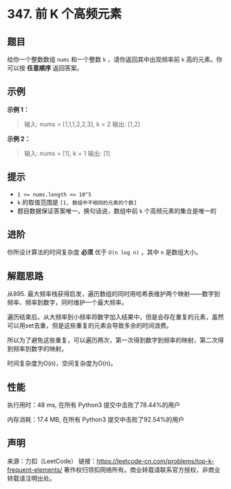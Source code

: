# 347. 前 K 个高频元素

## 题目

给你一个整数数组 `nums` 和一个整数 `k` ，请你返回其中出现频率前 `k` 高的元素。你可以按 **任意顺序** 返回答案。

## 示例

**示例 1：**

> 输入: nums = [1,1,1,2,2,3], k = 2
> 输出: [1,2]

**示例 2：**

> 输入: nums = [1], k = 1
> 输出: [1]

## 提示

* `1 <= nums.length <= 10^5`
* `k` 的取值范围是 `[1, 数组中不相同的元素的个数]`
* 题目数据保证答案唯一，换句话说，数组中前 `k` 个高频元素的集合是唯一的

## 进阶

你所设计算法的时间复杂度 **必须** 优于 `O(n log n)` ，其中 `n` 是数组大小。

## 解题思路

从895. 最大频率栈获得启发，遍历数组的同时用哈希表维护两个映射——数字到频率、频率到数字，同时维护一个最大频率。

遍历结束后，从大频率到小频率将数字加入结果中，但是会存在重复的元素，虽然可以用set去重，但是这些重复的元素会导致多余的时间浪费。

所以为了避免这些重复，可以遍历两次，第一次得到数字到频率的映射，第二次得到频率到数字的映射。

时间复杂度为O(n)，空间复杂度为O(n)。

## 性能

执行用时：48 ms, 在所有 Python3 提交中击败了78.44%的用户

内存消耗：17.4 MB, 在所有 Python3 提交中击败了92.54%的用户

## 声明

来源：力扣（LeetCode）
链接：https://leetcode-cn.com/problems/top-k-frequent-elements/
著作权归领扣网络所有。商业转载请联系官方授权，非商业转载请注明出处。